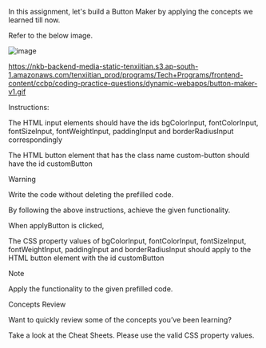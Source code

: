 In this assignment, let's build a Button Maker by applying the concepts we learned till now.

Refer to the below image.

![image](https://github.com/bukka5sandhya/ButtonMaker/assets/133884532/68044367-d0a7-41fe-a931-63d544373607)

https://nkb-backend-media-static-tenxiitian.s3.ap-south-1.amazonaws.com/tenxiitian_prod/programs/Tech+Programs/frontend-content/ccbp/coding-practice-questions/dynamic-webapps/button-maker-v1.gif

Instructions:

The HTML input elements should have the ids bgColorInput, fontColorInput, fontSizeInput, fontWeightInput, paddingInput and borderRadiusInput correspondingly

The HTML button element that has the class name custom-button should have the id customButton

Warning

Write the code without deleting the prefilled code.

By following the above instructions, achieve the given functionality.

When applyButton is clicked,

The CSS property values of bgColorInput, fontColorInput, fontSizeInput, fontWeightInput, paddingInput and borderRadiusInput should apply to the HTML button element with the id customButton

Note

Apply the functionality to the given prefilled code.

Concepts Review

Want to quickly review some of the concepts you’ve been learning?

Take a look at the Cheat Sheets.
Please use the valid CSS property values.
